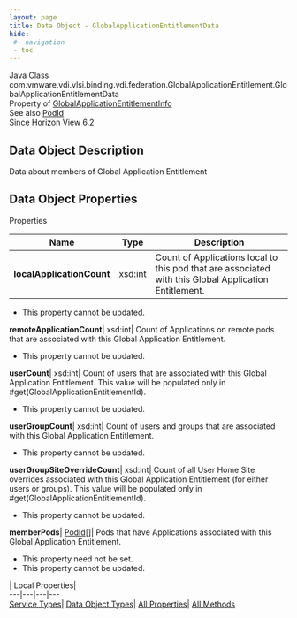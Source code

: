 ```yaml
---
layout: page
title: Data Object - GlobalApplicationEntitlementData
hide:
 #- navigation
 - toc
---
```






Java Class
    com.vmware.vdi.vlsi.binding.vdi.federation.GlobalApplicationEntitlement.GlobalApplicationEntitlementData  
Property of
     [GlobalApplicationEntitlementInfo](vdi.federation.GlobalApplicationEntitlement.GlobalApplicationEntitlementInfo.md#field_detail)  
See also
     [PodId](vdi.entity.PodId.md)  
Since 
    Horizon View 6.2

## Data Object Description 

Data about members of Global Application Entitlement 

## Data Object Properties

Properties

Name |  Type |  Description   
---|---|---  
**localApplicationCount**|  xsd:int|  Count of Applications local to this pod that are associated with this Global Application Entitlement.   


* This property cannot be updated.

  
**remoteApplicationCount**|  xsd:int|  Count of Applications on remote pods that are associated with this Global Application Entitlement.   


* This property cannot be updated.

  
**userCount**|  xsd:int|  Count of users that are associated with this Global Application Entitlement. This value will be populated only in #get(GlobalApplicationEntitlementId).   


* This property cannot be updated.

  
**userGroupCount**|  xsd:int|  Count of users and groups that are associated with this Global Application Entitlement.   


* This property cannot be updated.

  
**userGroupSiteOverrideCount**|  xsd:int|  Count of all User Home Site overrides associated with this Global Application Entitlement (for either users or groups). This value will be populated only in #get(GlobalApplicationEntitlementId).   


* This property cannot be updated.

  
**memberPods**| [PodId[]](vdi.entity.PodId.md)|  Pods that have Applications associated with this Global Application Entitlement.   


* This property need not be set.
* This property cannot be updated.

  
  
  
 | Local Properties|   
---|---|---|---  
[Service Types](index-mo_types.md)| [Data Object Types](index-do_types.md)| [All Properties](index-properties.md)| [All Methods](index-methods.md)  
  
  

